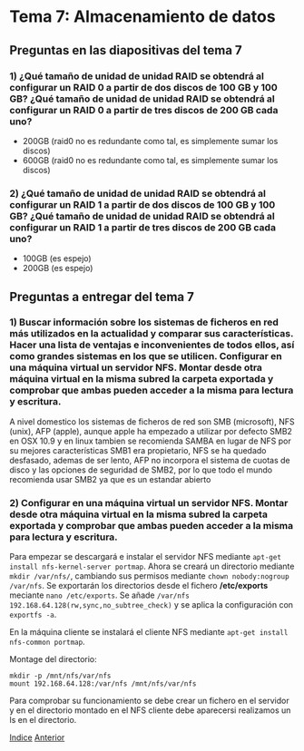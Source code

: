 # Tema 7: Almacenamiento de datos

## Preguntas en las diapositivas del tema 7
### 1) ¿Qué tamaño de unidad de unidad RAID se obtendrá al configurar un RAID 0 a partir de dos discos de 100 GB y 100 GB? ¿Qué tamaño de unidad de unidad RAID se obtendrá al configurar un RAID 0 a partir de tres discos de 200 GB cada uno?
- 200GB (raid0 no es redundante como tal, es simplemente sumar los discos)
- 600GB (raid0 no es redundante como tal, es simplemente sumar los discos)

### 2) ¿Qué tamaño de unidad de unidad RAID se obtendrá al configurar un RAID 1 a partir de dos discos de 100 GB y 100 GB? ¿Qué tamaño de unidad de unidad RAID se obtendrá al configurar un RAID 1 a partir de tres discos de 200 GB cada uno? 
- 100GB (es espejo)
- 200GB (es espejo)

## Preguntas a entregar del tema 7
### 1) Buscar información sobre los sistemas de ficheros en red más utilizados en la actualidad y comparar sus características. Hacer una lista de ventajas e inconvenientes de todos ellos, así como grandes sistemas en los que se utilicen. Configurar en una máquina virtual un servidor NFS. Montar desde otra máquina virtual en la misma subred la carpeta exportada y comprobar que ambas pueden acceder a la misma para lectura y escritura. 
A nivel domestico los sistemas de ficheros de red son SMB (microsoft), NFS (unix), AFP (apple), aunque apple ha empezado a utilizar por defecto SMB2 en OSX 10.9 y en linux tambien se recomienda SAMBA en lugar de NFS por su mejores características SMB1 era propietario, NFS se ha quedado desfasado, ademas de ser lento, AFP no incorpora el sistema de cuotas de disco y las opciones de seguridad de SMB2, por lo que todo el mundo recomienda usar SMB2 ya que es un estandar abierto

### 2) Configurar en una máquina virtual un servidor NFS. Montar desde otra máquina virtual en la misma subred la carpeta exportada y comprobar que ambas pueden acceder a la misma para lectura y escritura.
Para empezar se descargará e instalar el servidor NFS mediante `apt-get install nfs-kernel-server portmap`.
Ahora se creará un directorio mediante `mkdir /var/nfs/`, cambiando sus permisos mediante `chown nobody:nogroup /var/nfs`.
Se exportarán los directorios desde el fichero **/etc/exports** meciante `nano /etc/exports`.
Se añade `/var/nfs        192.168.64.128(rw,sync,no_subtree_check)` y se aplica la configuración con `exportfs -a`.

En la máquina cliente se instalará el cliente NFS mediante `apt-get install nfs-common portmap`.

Montage del directorio:
```
mkdir -p /mnt/nfs/var/nfs
mount 192.168.64.128:/var/nfs /mnt/nfs/var/nfs
```
Para comprobar su funcionamiento se debe crear un fichero en el servidor y en el directorio montado en el NFS cliente debe aparecersi realizamos un ls en el directorio.


[Indice](https://github.com/JoseAdriGP/SWAP-Practicas/blob/master/README.md) [Anterior](https://github.com/JoseAdriGP/SWAP/blob/master/Ejercicios/T6.md)
